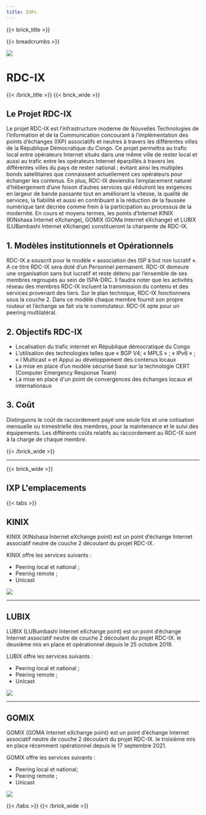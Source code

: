 ```yaml
---
title: IXPs
---
```


{{< brick_title >}}

{{< breadcrumbs >}}

![](/uploads/photos/bricks.png)

# RDC-IX

{{< /brick_title >}}
{{< brick_wide >}}

## Le Projet RDC-IX

Le projet RDC-IX est l’infrastructure moderne de Nouvelles Technologies de l’Information et de la Communication concourant à l’implémentation des points d’échanges (IXP) associatifs et neutres à travers les différentes villes de la République Démocratique du Congo. Ce projet permettra au trafic local entre opérateurs Internet situés dans une même ville de rester local et aussi au trafic entre les opérateurs Internet éparpillés à travers les différentes villes du pays de rester national ; évitant ainsi les multiples bonds satellitaires que connaissent actuellement ces opérateurs pour échanger les contenus. En plus, RDC-IX deviendra l’emplacement naturel d’hébergement d’une foison d’autres services qui réduiront les exigences en largeur de bande passante tout en améliorant la vitesse, la qualité de services, la fiabilité et aussi en contribuant à la réduction de la faussée numérique tant décriée comme frein à la participation au processus de la modernité. En cours et moyens termes, les points d’Internet KINIX (KINshasa Internet eXchange), GOMIX (GOMa Internet eXchange) et LUBIX (LUBambashi Internet eXchange) constitueront la charpente de RDC-IX.

## 1. Modèles institutionnels et Opérationnels

RDC-IX a souscrit pour le modèle « association des ISP à but non lucratif ». A ce titre  RDC-IX sera doté d’un Personnel permanent. RDC-IX demeure une organisation sans but lucratif et reste détenu par l’ensemble de ses membres regroupés au sein de ISPA-DRC. Il faudra noter que les activités réseau des membres RDC-IX incluent la transmission du contenu et des services provenant des tiers.
Sur le plan technique, RDC-IX fonctionnera sous la couche 2. Dans ce modèle chaque membre fournit son propre routeur et l’échange se fait via le commutateur. RDC-IX opte pour un peering multilatéral.

## 2. Objectifs RDC-IX

- Localisation du trafic internet en République démocratique du Congo
- L’utilisation des technologies telles que « BGP V4; « MPLS » ; « IPv6 » ; « I Multicast » et Appui au développement des contenus locaux
- La mise en place d’un modèle sécurisé basé sur la technologie CERT (Computer Emergency Response Team)
- La mise en place d'un point de convergences des échanges locaux et internationaux

## 3. Coût

Distinguons le coût de raccordement payé une seule fois et une cotisation mensuelle ou trimestrielle des membres, pour la maintenance et le suivi des équipements. Les différents coûts relatifs au raccordement au RDC-IX sont à la charge de chaque membre.
 
{{< /brick_wide >}}

---
{{< brick_wide >}}

## IXP L'emplacements

{{< tabs >}}

## KINIX

KINIX (KINshasa Internet eXchange point) est un point d’échange Internet associatif neutre de couche 2 découlant du projet RDC-IX.

KINIX offre les services suivants :
- Peering local et national ;
- Peering remote ;
- Unicast

![](/uploads/brancheslogos/KINIX.png)

---
## LUBIX

LUBIX (LUBumbashi Internet eXchange point) est un point d’échange Internet associatif neutre de couche 2 découlant du projet RDC-IX. le deuxième mis en place et opérationnel depuis le 25 octobre 2019.

LUBIX  offre les services suivants :
- Peering local et national ;
- Peering remote ;
- Unicast
 

![](/uploads/brancheslogos/LUBIX.png)

---
## GOMIX

GOMIX (GOMA Internet eXchange point) est un point d’échange Internet associatif neutre de couche 2 découlant du projet RDC-IX. le troisième mis en place récemment opérationnel depuis le 17 septembre 2021.

GOMIX  offre les services suivants :
- Peering local et national;
- Peering remote ;
- Unicast

![](/uploads/brancheslogos/GOMIX.png)

{{< /tabs >}}
{{< /brick_wide >}}